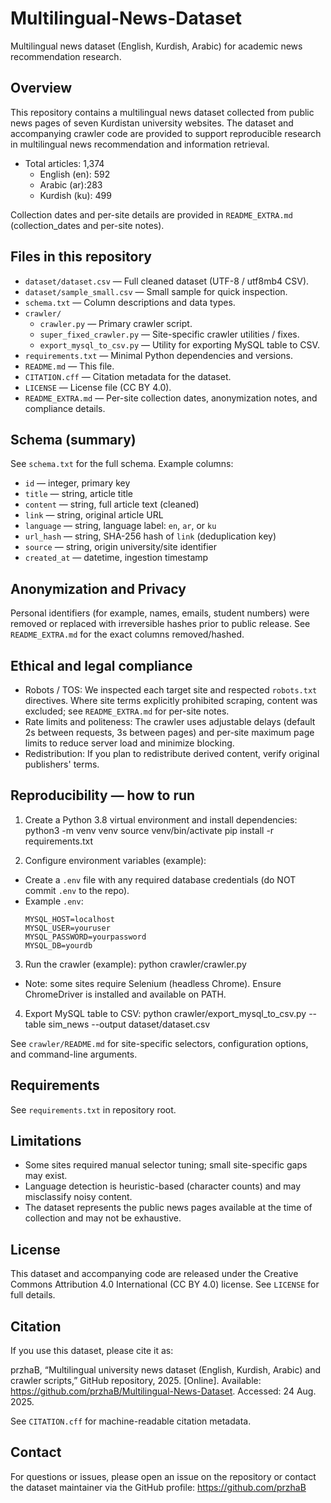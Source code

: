 # Multilingual-News-Dataset

Multilingual news dataset (English, Kurdish, Arabic) for academic news recommendation research.

## Overview

This repository contains a multilingual news dataset collected from public news pages of seven Kurdistan university websites. The dataset and accompanying crawler code are provided to support reproducible research in multilingual news recommendation and information retrieval.

- Total articles: 1,374  
  - English (en): 592  
  - Arabic (ar):283 
  - Kurdish (ku): 499

Collection dates and per-site details are provided in `README_EXTRA.md` (collection_dates and per-site notes).

## Files in this repository

- `dataset/dataset.csv` — Full cleaned dataset (UTF-8 / utf8mb4 CSV).  
- `dataset/sample_small.csv` — Small sample for quick inspection.  
- `schema.txt` — Column descriptions and data types.  
- `crawler/`  
  - `crawler.py` — Primary crawler script.  
  - `super_fixed_crawler.py` — Site-specific crawler utilities / fixes.  
  - `export_mysql_to_csv.py` — Utility for exporting MySQL table to CSV.  
- `requirements.txt` — Minimal Python dependencies and versions.  
- `README.md` — This file.  
- `CITATION.cff` — Citation metadata for the dataset.  
- `LICENSE` — License file (CC BY 4.0).  
- `README_EXTRA.md` — Per-site collection dates, anonymization notes, and compliance details.

## Schema (summary)

See `schema.txt` for the full schema. Example columns:

- `id` — integer, primary key  
- `title` — string, article title  
- `content` — string, full article text (cleaned)  
- `link` — string, original article URL  
- `language` — string, language label: `en`, `ar`, or `ku`  
- `url_hash` — string, SHA-256 hash of `link` (deduplication key)  
- `source` — string, origin university/site identifier  
- `created_at` — datetime, ingestion timestamp

## Anonymization and Privacy

Personal identifiers (for example, names, emails, student numbers) were removed or replaced with irreversible hashes prior to public release. See `README_EXTRA.md` for the exact columns removed/hashed.

## Ethical and legal compliance

- Robots / TOS: We inspected each target site and respected `robots.txt` directives. Where site terms explicitly prohibited scraping, content was excluded; see `README_EXTRA.md` for per-site notes.  
- Rate limits and politeness: The crawler uses adjustable delays (default 2s between requests, 3s between pages) and per-site maximum page limits to reduce server load and minimize blocking.  
- Redistribution: If you plan to redistribute derived content, verify original publishers' terms.

## Reproducibility — how to run

1. Create a Python 3.8 virtual environment and install dependencies:
python3 -m venv venv
source venv/bin/activate
pip install -r requirements.txt


2. Configure environment variables (example):
- Create a `.env` file with any required database credentials (do NOT commit `.env` to the repo).
- Example `.env`:
  ```
  MYSQL_HOST=localhost
  MYSQL_USER=youruser
  MYSQL_PASSWORD=yourpassword
  MYSQL_DB=yourdb
  ```

3. Run the crawler (example):
python crawler/crawler.py

- Note: some sites require Selenium (headless Chrome). Ensure ChromeDriver is installed and available on PATH.

4. Export MySQL table to CSV:
python crawler/export_mysql_to_csv.py --table sim_news --output dataset/dataset.csv


See `crawler/README.md` for site-specific selectors, configuration options, and command-line arguments.

## Requirements

See `requirements.txt` in repository root.

## Limitations

- Some sites required manual selector tuning; small site-specific gaps may exist.  
- Language detection is heuristic-based (character counts) and may misclassify noisy content.  
- The dataset represents the public news pages available at the time of collection and may not be exhaustive.

## License

This dataset and accompanying code are released under the Creative Commons Attribution 4.0 International (CC BY 4.0) license. See `LICENSE` for full details.

## Citation

If you use this dataset, please cite it as:

przhaB, “Multilingual university news dataset (English, Kurdish, Arabic) and crawler scripts,” GitHub repository, 2025. [Online]. Available: https://github.com/przhaB/Multilingual-News-Dataset. Accessed: 24 Aug. 2025.

See `CITATION.cff` for machine-readable citation metadata.

## Contact

For questions or issues, please open an issue on the repository or contact the dataset maintainer via the GitHub profile: https://github.com/przhaB

